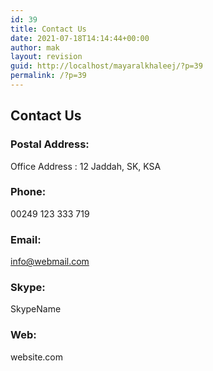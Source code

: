 ```yaml
---
id: 39
title: Contact Us
date: 2021-07-18T14:14:44+00:00
author: mak
layout: revision
guid: http://localhost/mayaralkhaleej/?p=39
permalink: /?p=39
---
```

## Contact Us

### Postal Address:  


Office Address : 12 Jaddah, SK, KSA

### Phone:  


00249 123 333 719

### Email:  


info@webmail.com

### Skype:  


SkypeName

### Web:  


website.com